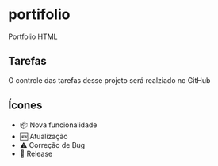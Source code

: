 # portifolio

Portfolio HTML

## Tarefas

O controle das tarefas desse projeto será realziado no GitHub

## Ícones

- :package: Nova funcionalidade
- :new: Atualização
- :warning: Correção de Bug
- :checkered_flag: Release